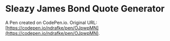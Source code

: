 # Sleazy James Bond Quote Generator

A Pen created on CodePen.io. Original URL: [https://codepen.io/ndrafke/pen/OJpwpMN](https://codepen.io/ndrafke/pen/OJpwpMN).


